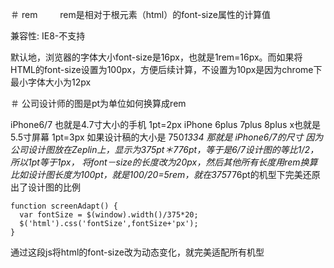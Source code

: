 ＃ rem
　　
rem是相对于根元素（html）的font-size属性的计算值

兼容性: IE8-不支持

默认地，浏览器的字体大小font-size是16px，也就是1rem=16px。而如果将HTML的font-size设置为100px，方便后续计算，不设置为10px是因为chrome下最小字体大小为12px

＃ 公司设计师的图是pt为单位如何换算成rem

iPhone6/7 也就是4.7寸大小的手机 1pt=2px
iPhone 6plus 7plus 8plus x也就是5.5寸屏幕 1pt=3px
如果设计稿的大小是 750*1334 那就是 iPhone6/7的尺寸
因为公司设计图放在Zeplin上，显示为375pt＊776pt，等于是6/7设计图的等比1/2，所以1pt等于1px，
将font－size的长度改为20px，然后其他所有长度用rem换算
比如设计图长度为100pt，就是100/20=5rem，就在375*776pt的机型下完美还原出了设计图的比例

    function screenAdapt() {
      var fontSize = $(window).width()/375*20;
      $('html').css('fontSize',fontSize+'px');
    }

通过这段js将html的font-size改为动态变化，就完美适配所有机型
